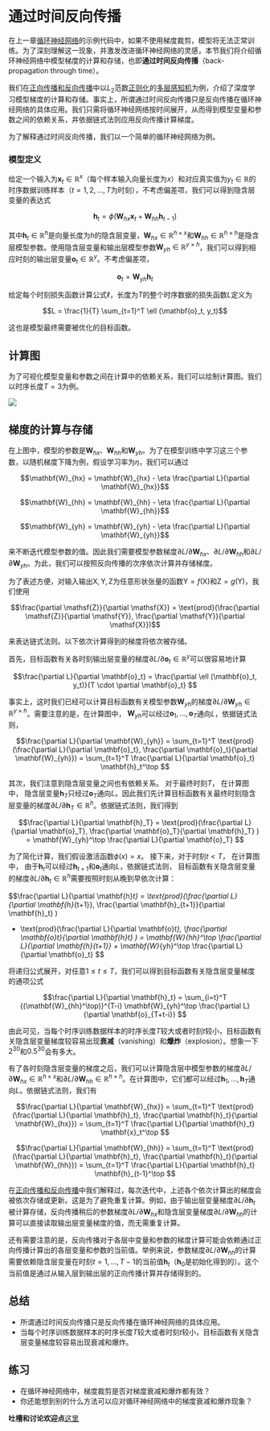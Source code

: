 # 通过时间反向传播

在上一章[循环神经网络](rnn-scratch.md)的示例代码中，如果不使用梯度裁剪，模型将无法正常训练。为了深刻理解这一现象，并激发改进循环神经网络的灵感，本节我们将介绍循环神经网络中模型梯度的计算和存储，也即**通过时间反向传播**（back-propagation through time）。


我们在[正向传播和反向传播](../chapter_supervised-learning/backprop.md)中以$L_2$范数[正则化](../chapter_supervised-learning/reg-scratch.md)的[多层感知机](../chapter_supervised-learning/mlp-scratch.md)为例，介绍了深度学习模型梯度的计算和存储。事实上，所谓通过时间反向传播只是反向传播在循环神经网络的具体应用。我们只需将循环神经网络按时间展开，从而得到模型变量和参数之间的依赖关系，并依据链式法则应用反向传播计算梯度。

为了解释通过时间反向传播，我们以一个简单的循环神经网络为例。


### 模型定义

给定一个输入为$\mathbf{x}_t \in \mathbb{R}^x$（每个样本输入向量长度为$x$）和对应真实值为$y_t \in \mathbb{R}$的时序数据训练样本（$t = 1, 2, \ldots, T$为时刻），不考虑偏差项，我们可以得到隐含层变量的表达式

$$\mathbf{h}_t = \phi(\mathbf{W}_{hx} \mathbf{x}_t + \mathbf{W}_{hh} \mathbf{h}_{t-1})$$

其中$\mathbf{h}_t \in \mathbb{R}^h$是向量长度为$h$的隐含层变量，$\mathbf{W}_{hx} \in \mathbb{R}^{h \times x}$和$\mathbf{W}_{hh} \in \mathbb{R}^{h \times h}$是隐含层模型参数。使用隐含层变量和输出层模型参数$\mathbf{W}_{yh} \in \mathbb{R}^{y \times h}$，我们可以得到相应时刻的输出层变量$\mathbf{o}_t \in \mathbb{R}^y$。不考虑偏差项，

$$\mathbf{o}_t = \mathbf{W}_{yh} \mathbf{h}_{t}$$

给定每个时刻损失函数计算公式$\ell$，长度为$T$的整个时序数据的损失函数$L$定义为

$$L = \frac{1}{T} \sum_{t=1}^T \ell (\mathbf{o}_t, y_t)$$

这也是模型最终需要被优化的目标函数。

## 计算图

为了可视化模型变量和参数之间在计算中的依赖关系，我们可以绘制计算图。我们以时序长度$T=3$为例。

![](../img/rnn-bptt.svg)

## 梯度的计算与存储

在上图中，模型的参数是$\mathbf{W}_{hx}$、$\mathbf{W}_{hh}$和$\mathbf{W}_{yh}$。为了在模型训练中学习这三个参数，以随机梯度下降为例，假设学习率为$\eta$，我们可以通过

$$\mathbf{W}_{hx} = \mathbf{W}_{hx} - \eta \frac{\partial L}{\partial \mathbf{W}_{hx}}$$

$$\mathbf{W}_{hh} = \mathbf{W}_{hh} - \eta \frac{\partial L}{\partial \mathbf{W}_{hh}}$$

$$\mathbf{W}_{yh} = \mathbf{W}_{yh} - \eta \frac{\partial L}{\partial \mathbf{W}_{yh}}$$


来不断迭代模型参数的值。因此我们需要模型参数梯度$\partial L/\partial \mathbf{W}_{hx}$、$\partial L/\partial \mathbf{W}_{hh}$和$\partial L/\partial \mathbf{W}_{yh}$。为此，我们可以按照反向传播的次序依次计算并存储梯度。

为了表述方便，对输入输出$\mathsf{X}, \mathsf{Y}, \mathsf{Z}$为任意形状张量的函数$\mathsf{Y}=f(\mathsf{X})$和$\mathsf{Z}=g(\mathsf{Y})$，我们使用

$$\frac{\partial \mathsf{Z}}{\partial \mathsf{X}} = \text{prod}(\frac{\partial \mathsf{Z}}{\partial \mathsf{Y}}, \frac{\partial \mathsf{Y}}{\partial \mathsf{X}})$$

来表达链式法则。以下依次计算得到的梯度将依次被存储。

首先，目标函数有关各时刻输出层变量的梯度$\partial L/\partial \mathbf{o}_t \in \mathbb{R}^y$可以很容易地计算

$$\frac{\partial L}{\partial \mathbf{o}_t} =  \frac{\partial \ell (\mathbf{o}_t, y_t)}{T \cdot \partial \mathbf{o}_t} $$

事实上，这时我们已经可以计算目标函数有关模型参数$\mathbf{W}_{yh}$的梯度$\partial L/\partial \mathbf{W}_{yh} \in \mathbb{R}^{y \times h}$。需要注意的是，在计算图中，
$\mathbf{W}_{yh}$可以经过$\mathbf{o}_1, \ldots, \mathbf{o}_T$通向$L$，依据链式法则，

$$\frac{\partial L}{\partial \mathbf{W}_{yh}} 
= \sum_{t=1}^T \text{prod}(\frac{\partial L}{\partial \mathbf{o}_t}, \frac{\partial \mathbf{o}_t}{\partial \mathbf{W}_{yh}}) 
= \sum_{t=1}^T \frac{\partial L}{\partial \mathbf{o}_t} \mathbf{h}_t^\top
$$


其次，我们注意到隐含层变量之间也有依赖关系。
对于最终时刻$T$，
在计算图中，
隐含层变量$\mathbf{h}_T$只经过$\mathbf{o}_T$通向$L$。因此我们先计算目标函数有关最终时刻隐含层变量的梯度$\partial L/\partial \mathbf{h}_T \in \mathbb{R}^h$。依据链式法则，我们得到

$$\frac{\partial L}{\partial \mathbf{h}_T} = \text{prod}(\frac{\partial L}{\partial \mathbf{o}_T}, \frac{\partial \mathbf{o}_T}{\partial \mathbf{h}_T} ) = \mathbf{W}_{yh}^\top \frac{\partial L}{\partial \mathbf{o}_T}
$$


为了简化计算，我们假设激活函数$\phi(x) = x$。
接下来，对于时刻$t < T$，
在计算图中，
由于$\mathbf{h}_t$可以经过$\mathbf{h}_{t+1}$和$\mathbf{o}_t$通向$L$，依据链式法则，
目标函数有关隐含层变量的梯度$\partial L/\partial \mathbf{h}_t \in \mathbb{R}^h$需要按照时刻从晚到早依次计算：


$$\frac{\partial L}{\partial \mathbf{h}_t} 
= \text{prod}(\frac{\partial L}{\partial \mathbf{h}_{t+1}}, \frac{\partial \mathbf{h}_{t+1}}{\partial \mathbf{h}_t} ) 
+ \text{prod}(\frac{\partial L}{\partial \mathbf{o}_t}, \frac{\partial \mathbf{o}_t}{\partial \mathbf{h}_t} ) 
= \mathbf{W}_{hh}^\top \frac{\partial L}{\partial \mathbf{h}_{t+1}} + \mathbf{W}_{yh}^\top \frac{\partial L}{\partial \mathbf{o}_t}
$$

将递归公式展开，对任意$1 \leq t \leq T$，我们可以得到目标函数有关隐含层变量梯度的通项公式

$$\frac{\partial L}{\partial \mathbf{h}_t} 
= \sum_{i=t}^T {(\mathbf{W}_{hh}^\top)}^{T-i} \mathbf{W}_{yh}^\top \frac{\partial L}{\partial \mathbf{o}_{T+t-i}}
$$

由此可见，当每个时序训练数据样本的时序长度$T$较大或者时刻$t$较小，目标函数有关隐含层变量梯度较容易出现**衰减**（vanishing）和**爆炸**（explosion）。想象一下$2^{30}$和$0.5^{30}$会有多大。


有了各时刻隐含层变量的梯度之后，我们可以计算隐含层中模型参数的梯度$\partial L/\partial \mathbf{W}_{hx} \in \mathbb{R}^{h \times x}$和$\partial L/\partial \mathbf{W}_{hh} \in \mathbb{R}^{h \times h}$。在计算图中，它们都可以经过$\mathbf{h}_1, \ldots, \mathbf{h}_T$通向$L$。依据链式法则，我们有

$$\frac{\partial L}{\partial \mathbf{W}_{hx}} 
= \sum_{t=1}^T \text{prod}(\frac{\partial L}{\partial \mathbf{h}_t}, \frac{\partial \mathbf{h}_t}{\partial \mathbf{W}_{hx}}) 
= \sum_{t=1}^T \frac{\partial L}{\partial \mathbf{h}_t} \mathbf{x}_t^\top
$$

$$\frac{\partial L}{\partial \mathbf{W}_{hh}} 
= \sum_{t=1}^T \text{prod}(\frac{\partial L}{\partial \mathbf{h}_t}, \frac{\partial \mathbf{h}_t}{\partial \mathbf{W}_{hh}}) 
= \sum_{t=1}^T \frac{\partial L}{\partial \mathbf{h}_t} \mathbf{h}_{t-1}^\top
$$


在[正向传播和反向传播](../chapter_supervised-learning/backprop.md)中我们解释过，每次迭代中，上述各个依次计算出的梯度会被依次存储或更新。这是为了避免重复计算。例如，由于输出层变量梯度$\partial L/\partial \mathbf{h}_t$被计算存储，反向传播稍后的参数梯度$\partial L/\partial  \mathbf{W}_{hx}$和隐含层变量梯度$\partial L/\partial \mathbf{W}_{hh}$的计算可以直接读取输出层变量梯度的值，而无需重复计算。

还有需要注意的是，反向传播对于各层中变量和参数的梯度计算可能会依赖通过正向传播计算出的各层变量和参数的当前值。举例来说，参数梯度$\partial L/\partial \mathbf{W}_{hh}$的计算需要依赖隐含层变量在时刻$t = 1, \ldots, T-1$的当前值$\mathbf{h}_t$（$\mathbf{h}_0$是初始化得到的）。这个当前值是通过从输入层到输出层的正向传播计算并存储得到的。


## 总结

* 所谓通过时间反向传播只是反向传播在循环神经网络的具体应用。
* 当每个时序训练数据样本的时序长度$T$较大或者时刻$t$较小，目标函数有关隐含层变量梯度较容易出现衰减和爆炸。


## 练习

- 在循环神经网络中，梯度裁剪是否对梯度衰减和爆炸都有效？
- 你还能想到别的什么方法可以应对循环神经网络中的梯度衰减和爆炸现象？

**吐槽和讨论欢迎点**[这里](https://discuss.gluon.ai/t/topic/3711)
